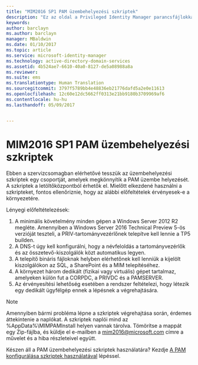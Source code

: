 ```yaml
---
title: "MIM2016 SP1 PAM üzembehelyezési szkriptek"
description: "Ez az oldal a Privileged Identity Manager parancsfájlokkal történő konfigurálást ismertető cikksorozat tagja. Tartalma a környezettel kapcsolatos előfeltételeket ismerteti."
keywords: 
author: barclayn
ms.author: barclayn
manager: MBaldwin
ms.date: 01/10/2017
ms.topic: article
ms.service: microsoft-identity-manager
ms.technology: active-directory-domain-services
ms.assetid: 4b524ae7-6610-40a0-8127-de5a08988a8a
ms.reviewer: 
ms.suite: ems
ms.translationtype: Human Translation
ms.sourcegitcommit: 3797f5789bb4e48836eb21776dafd5a2e0e11613
ms.openlocfilehash: 12c60e12dc5662ff0313e21bb9180b3709969af6
ms.contentlocale: hu-hu
ms.lasthandoff: 05/09/2017


---
```


# <a name="mim2016-sp1-pam-deployment-scripts"></a>MIM2016 SP1 PAM üzembehelyezési szkriptek

Ebben a szervizcsomagban elérhetővé tesszük az üzembehelyezési szkriptek egy csoportját, amelyek megkönnyítik a PAM üzembe helyezését. A szkriptek a letöltőközpontból érhetők el. Mielőtt elkezdené használni a szkripteket, fontos ellenőriznie, hogy az alábbi előfeltételek érvényesek-e a környezetére.

Lényegi előfeltételezések:
1. A minimális követelmény minden gépen a Windows Server 2012 R2 megléte. Amennyiben a Windows Server 2016 Technical Preview 5-ös verzióját teszteli, a PRIV-tartományvezérlőnek telepítve kell lennie a TP5 builden.
2. A DNS-t úgy kell konfigurálni, hogy a névfeloldás a tartományvezérlők és az összetevő-kiszolgálók közt automatikus legyen.
3. A telepítő bináris fájloknak helyben elérhetőnek kell lenniük a kijelölt kiszolgálókon az SQL, a SharePoint és a MIM telepítéséhez.
4. A környezet három dedikált (fizikai vagy virtuális) gépet tartalmaz, amelyeken külön fut a CORPDC, a PRIVDC és a PAMSERVER.
5. Az érvényesítési lehetőség esetében a rendszer feltételezi, hogy létezik egy dedikált ügyfélgép ennek a lépésnek a végrehajtására.

>[!NOTE]
>Amennyiben bármi probléma lépne a szkriptek végrehajtása során, érdemes áttekintenie a naplókat. A szkriptek naplói mind az %AppData%\MIMPAMInstall helyen vannak tárolva. Tömörítse a mappát egy Zip-fájlba, és küldje el e-mailben a mim2016@microsoft.com címre a művelet és a hiba részleteivel együtt.

Készen áll a PAM üzembehelyezési szkriptek használatára? Kezdje [A PAM konfigurálása szkriptek használatával](./pam/sp1-pam-configure-using-scripts.md) lépéssel.

